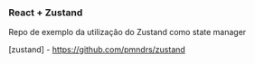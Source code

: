 ### React + Zustand

Repo de exemplo da utilização do Zustand como state manager

[zustand] - https://github.com/pmndrs/zustand
